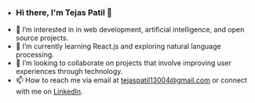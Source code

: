 -  ### Hi there, I'm Tejas Patil 👋
- 👀 I’m interested in in web development, artificial intelligence, and open source projects.
- 🌱 I’m currently learning React.js and exploring natural language processing.
- 💞️ I’m looking to collaborate on projects that involve improving user experiences through technology.
- 📫 How to reach me via email at tejaspatil13004@gmail.com or connect with me on [LinkedIn]([https://www.linkedin.com/in/tejaspatil](https://www.linkedin.com/in/tejas-patil-01013222a/)).


<!---
tejaspatil14/tejaspatil14 is a ✨ special ✨ repository because its `README.md` (this file) appears on your GitHub profile.
You can click the Preview link to take a look at your changes.
--->
